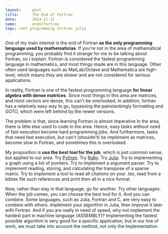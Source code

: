 ```yaml
---
layout:     post
title:      The End of Fortran
date:       2014-11-22
name:       endoffortran
tags: rant programming fortran julia
---
```

One of my main interest is the end of Fortran **as the only programming language
used by mathematicias**. If you're not in the area of mathematical programming,
you probably find it strange for me to be talking about Fortran, so I explain.
Fortran is considered the fastest programming language in mathematics, and most
things made are in this language. Other often used languages such as
MatLab/Octave and Mathematica are high-level, which means they are slower and
are not considered for serious applications.

In reality, Fortran is one of the fastest programming language **for linear
algebra with dense matrices**. Since most things in this area are matrices, and
most vectors are dense, this can't be overlooked. In addition, fortran has a
relatively easy way to go, bypassing the painstankingly formatting and GOTO,
which were left behind by the newer versions.

The problem is that, since learning Fortran is almost imperative in the area,
there is little else used to code in the area. Hence, easy tasks without need of
fast execution become hard programming jobs. And furthermore, tasks that need
fast execution, but can't (shouldn't) be implement as matrices, become slow in
Fortran, and sometimes this is overlooked.

My proposition is **use the best tool for the job**, which is just common sense,
but applied to our area. Try [Python](http://www.python.org). Try
[Ruby](http://www.ruby-lang.org). Try [Julia](http://www.julia-lang.org). Try
to implementing a graph using a list of pointers. Try to implement a argument
parser. Try to implement reading, storing, and calculating the transpose of a
sparse matrix. Try to implement a tool to read all citations on your .tex, read
from a bibtex file such references and print then all in a nice format.

Now, rather than stay in that language, go for another. Try other languages.
When the job comes, you can choose the best tool for it. And you can combine.
Some languages, such as Julia, Fortran and C, are very easy to combine with
others. Implement your algorithm in Julia, then improve it later with Fortran.
And if you are really in need of speed, why not implement the hardest part in
machine language (ASSEMBLY)?
Implementing the fastest possible algorithm is very good for a specific
application, but in our line of work, we must take into account the method, not
only the implementation.
